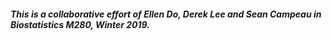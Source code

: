 ##### This is a collaborative effort of Ellen Do, Derek Lee and Sean Campeau in Biostatistics M280, Winter 2019.
